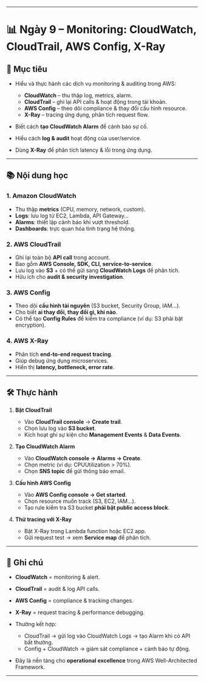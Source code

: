 

---

# 📊 Ngày 9 – Monitoring: CloudWatch, CloudTrail, AWS Config, X-Ray

## 🎯 Mục tiêu

* Hiểu và thực hành các dịch vụ monitoring & auditing trong AWS:

  * **CloudWatch** – thu thập log, metrics, alarm.
  * **CloudTrail** – ghi lại API calls & hoạt động trong tài khoản.
  * **AWS Config** – theo dõi compliance & thay đổi cấu hình resource.
  * **X-Ray** – tracing ứng dụng, phân tích request flow.
* Biết cách **tạo CloudWatch Alarm** để cảnh báo sự cố.
* Hiểu cách **log & audit** hoạt động của user/service.
* Dùng **X-Ray** để phân tích latency & lỗi trong ứng dụng.

---

## 📚 Nội dung học

### 1. Amazon CloudWatch

* Thu thập **metrics** (CPU, memory, network, custom).
* **Logs**: lưu log từ EC2, Lambda, API Gateway…
* **Alarms**: thiết lập cảnh báo khi vượt threshold.
* **Dashboards**: trực quan hóa tình trạng hệ thống.

### 2. AWS CloudTrail

* Ghi lại toàn bộ **API call** trong account.
* Bao gồm **AWS Console, SDK, CLI, service-to-service**.
* Lưu log vào **S3** + có thể gửi sang **CloudWatch Logs** để phân tích.
* Hữu ích cho **audit & security investigation**.

### 3. AWS Config

* Theo dõi **cấu hình tài nguyên** (S3 bucket, Security Group, IAM…).
* Cho biết **ai thay đổi, thay đổi gì, khi nào**.
* Có thể tạo **Config Rules** để kiểm tra compliance (ví dụ: S3 phải bật encryption).

### 4. AWS X-Ray

* Phân tích **end-to-end request tracing**.
* Giúp debug ứng dụng microservices.
* Hiển thị **latency, bottleneck, error rate**.

---

## 🛠️ Thực hành

1. **Bật CloudTrail**

   * Vào **CloudTrail console** → **Create trail**.
   * Chọn lưu log vào **S3 bucket**.
   * Kích hoạt ghi sự kiện cho **Management Events** & **Data Events**.

2. **Tạo CloudWatch Alarm**

   * Vào **CloudWatch console → Alarms → Create**.
   * Chọn metric (ví dụ: CPUUtilization > 70%).
   * Chọn **SNS topic** để gửi thông báo email.

3. **Cấu hình AWS Config**

   * Vào **AWS Config console → Get started**.
   * Chọn resource muốn track (S3, EC2, IAM…).
   * Tạo rule kiểm tra S3 bucket **phải bật public access block**.

4. **Thử tracing với X-Ray**

   * Bật X-Ray trong Lambda function hoặc EC2 app.
   * Gửi request test → xem **Service map** để phân tích.

---

## 📝 Ghi chú

* **CloudWatch** = monitoring & alert.
* **CloudTrail** = audit & log API calls.
* **AWS Config** = compliance & tracking changes.
* **X-Ray** = request tracing & performance debugging.
* Thường kết hợp:

  * CloudTrail → gửi log vào CloudWatch Logs → tạo Alarm khi có API bất thường.
  * Config + CloudWatch → giám sát compliance + cảnh báo tự động.
* Đây là nền tảng cho **operational excellence** trong AWS Well-Architected Framework.

---


